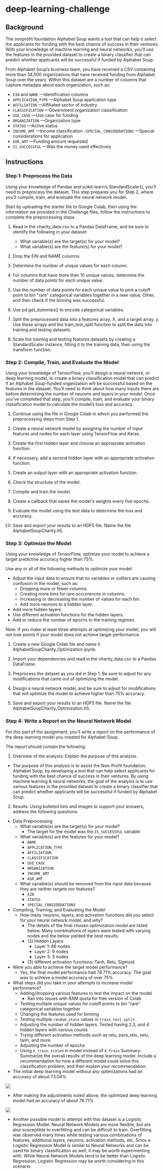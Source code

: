 # deep-learning-challenge
## Background
The nonprofit foundation Alphabet Soup wants a tool that can help it select the applicants for funding with the best chance of success in their ventures. With your knowledge of machine learning and neural networks, you’ll use the features in the provided dataset to create a binary classifier that can predict whether applicants will be successful if funded by Alphabet Soup.

From Alphabet Soup’s business team, you have received a CSV containing more than 34,000 organizations that have received funding from Alphabet Soup over the years. Within this dataset are a number of columns that capture metadata about each organization, such as:
- `EIN` and `NAME` —Identification columns
- `APPLICATION_TYPE` —Alphabet Soup application type
- `AFFILIATION` —Affiliated sector of industry
- `CLASSIFICATION` —Government organization classification
- `USE_CASE` —Use case for funding
- `ORGANIZATION` —Organization type
- `STATUS` —Active status
- `INCOME_AMT` —Income classification
-`SPECIAL_CONSIDERATIONS` —Special considerations for application
- `ASK_AMT` —Funding amount requested
- `IS_SUCCESSFUL` —Was the money used effectively

## Instructions
### Step 1: Preprocess the Data
Using your knowledge of Pandas and scikit-learn’s StandardScaler(), you’ll need to preprocess the dataset. This step prepares you for Step 2, where you'll compile, train, and evaluate the neural network model.

Start by uploading the starter file to Google Colab, then using the information we provided in the Challenge files, follow the instructions to complete the preprocessing steps.
1. Read in the charity_data.csv to a Pandas DataFrame, and be sure to identify the following in your dataset:
    - What variable(s) are the target(s) for your model?
    - What variable(s) are the feature(s) for your model?

2. Drop the EIN and NAME columns.

3. Determine the number of unique values for each column.

4. For columns that have more than 10 unique values, determine the number of data points for each unique value.

5. Use the number of data points for each unique value to pick a cutoff point to bin "rare" categorical variables together in a new value, Other, and then check if the binning was successful.

6. Use pd.get_dummies() to encode categorical variables.

7. Split the preprocessed data into a features array, X, and a target array, y. Use these arrays and the train_test_split function to split the data into training and testing datasets.

8. Scale the training and testing features datasets by creating a StandardScaler instance, fitting it to the training data, then using the transform function.

### Step 2: Compile, Train, and Evaluate the Model
Using your knowledge of TensorFlow, you’ll design a neural network, or deep learning model, to create a binary classification model that can predict if an Alphabet Soup-funded organization will be successful based on the features in the dataset. You’ll need to think about how many inputs there are before determining the number of neurons and layers in your model. Once you’ve completed that step, you’ll compile, train, and evaluate your binary classification model to calculate the model’s loss and accuracy.

1. Continue using the file in Google Colab in which you performed the preprocessing steps from Step 1.

2. Create a neural network model by assigning the number of input features and nodes for each layer using TensorFlow and Keras.

3. Create the first hidden layer and choose an appropriate activation function.

4. If necessary, add a second hidden layer with an appropriate activation function.

5. Create an output layer with an appropriate activation function.

6. Check the structure of the model.

7. Compile and train the model.

8. Create a callback that saves the model's weights every five epochs.

9. Evaluate the model using the test data to determine the loss and accuracy.

10. Save and export your results to an HDF5 file. Name the file AlphabetSoupCharity.h5.

### Step 3: Optimize the Model
Using your knowledge of TensorFlow, optimize your model to achieve a target predictive accuracy higher than 75%.

Use any or all of the following methods to optimize your model:

- Adjust the input data to ensure that no variables or outliers are causing confusion in the model, such as:
    - Dropping more or fewer columns.
    - Creating more bins for rare occurrences in columns.
    - Increasing or decreasing the number of values for each bin.
    - Add more neurons to a hidden layer.
- Add more hidden layers.
- Use different activation functions for the hidden layers.
- Add or reduce the number of epochs to the training regimen.

Note: If you make at least three attempts at optimizing your model, you will not lose points if your model does not achieve target performance.

1. Create a new Google Colab file and name it AlphabetSoupCharity_Optimization.ipynb.

2. Import your dependencies and read in the charity_data.csv to a Pandas DataFrame.

3. Preprocess the dataset as you did in Step 1. Be sure to adjust for any modifications that came out of optimizing the model.

4. Design a neural network model, and be sure to adjust for modifications that will optimize the model to achieve higher than 75% accuracy.

5. Save and export your results to an HDF5 file. Name the file AlphabetSoupCharity_Optimization.h5.

### Step 4: Write a Report on the Neural Network Model
For this part of the assignment, you’ll write a report on the performance of the deep learning model you created for Alphabet Soup.

The report should contain the following:

1. Overview of the analysis: Explain the purpose of this analysis.
- The purpose of this analysis is to assist the Non-Profit foundation, Alphabet Soup, by developing a tool that can help select applicants for funding with the best chance of success in their ventures. By using machine learning & neural networks, the goal of the analysis is to use various features in the provided dataset to create a binary classifier that can predict whether applicants will be successful if funded by Alphabet Soup.

2. Results: Using bulleted lists and images to support your answers, address the following questions:

- Data Preprocessing
    - What variable(s) are the target(s) for your model?
        - The target for the model was the `IS_SUCCESSFUL` variable
    - What variable(s) are the features for your model?
        - `NAME`
        - `APPLICATION_TYPE`
        - `AFFILIATION`
        - `CLASSIFICATION`
        - `USE_CASE`
        - `ORGANIZATION`
        - `INCOME_AMT`
        - `ASK_AMT`
    - What variable(s) should be removed from the input data because they are neither targets nor features?
        - `EIN`
        - `STATUS`
        - `SPECIAL_CONSIDERATIONS`
- Compiling, Training, and Evaluating the Model
    - How many neurons, layers, and activation functions did you select for your neural network model, and why?
        - The details of the final chosen optimization model are listed below. Many combinations of layers were tested with varying nodes and the below yielded the best results. 
        - (3) Hidden Layers
            - Layer 1: 66 nodes
            - Layer 2: 9 nodes
            - Layer 3: 3 nodes
        - (3) different activation functions: Tanh, Relu, Sigmoid
- Were you able to achieve the target model performance?
    - Yes, the final model performance had 78.71% accuracy. The goal was to achieve a model accuracy of over 75%
- What steps did you take in your attempts to increase model performance?
    - Adding/dropping various features to test the impact on the model
        - Ran into issues with RAM quota for free version of Colab
    - Testing multiple unique values for cutoff points to bin "rare" categorical variables together
   - Changing the features used for binning
    - Testing multiple `random_state` values in `train_test_split`
    - Adjusting the number of hidden layers. Tested having 2,3, and 4 hidden layers with various counts
    - Trying different activation methods such as relu, para_relu, selu, tanh, and more
    - Adjusting the number of epochs
    - Using `X_train_scaled` in model instead of `X_train`
Summary: Summarize the overall results of the deep learning model. Include a recommendation for how a different model could solve this classification problem, and then explain your recommendation.
- The initial deep learning model without any optimizations had an accuracy of about 73.04%
<img src='https://github.com/mshawn12/deep-learning-challenge/blob/main/Images/AlphabetSoup_model_eval_original.png?raw=true'>

- After making the adjustments noted above, the optimized deep learning model had an accuracy of about 78.71%
<img src='https://github.com/mshawn12/deep-learning-challenge/blob/main/Images/AlphabetSoup_model_eval_optimized.png?raw=true'>

- Another possible model to attempt with this dataset is a Logistic Regression Model. Neural Network Models are more flexible, but are also susceptible to overfitting and can be difficult to train. Overfitting was observed many times while testing various combinations of features, additional layers, neurons, activation methods, etc. Since a Logistic Regression Model is similar to Neural Networks and can be used for binary classification as well, it may be worth experimenting with. While Neural Network Models tend to be better than Logistic Regression, Logistic Regression may be worth considering in this scenario.